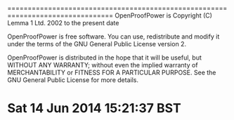 ================================================================================
OpenProofPower is Copyright (C) Lemma 1 Ltd. 2002 to the present date

OpenProofPower is free software.  You can use, redistribute and modify
it under the terms of the GNU General Public License version 2.

OpenProofPower is distributed in the hope that it will be useful, but
WITHOUT ANY WARRANTY; without even the implied warranty of
MERCHANTABILITY or FITNESS FOR A PARTICULAR PURPOSE.  See the GNU
General Public License for more details.

Sat 14 Jun 2014 15:21:37 BST
================================================================================
